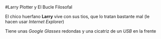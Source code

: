 #Larry Plotter y El Bucle Filosofal

El chico huerfano **Larry** vive con sus tios, que lo tratan bastante mal
(le hacen usar *Internet Explorer*)

Tiene unas *Google Glasses* redondas y una cicatriz de un *USB* en la frente